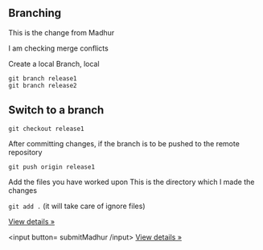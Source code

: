 <!DOCTYPE html>
<html lang="en">

<head>
  <title>Bootstrap Example</title>
  <meta charset="utf-8">
  <meta name="viewport" content="width=device-width, initial-scale=1">
  <link rel="stylesheet" href="http://maxcdn.bootstrapcdn.com/bootstrap/3.3.5/css/bootstrap.min.css">
  <link rel="stylesheet" type="text/css" href="css/customStyles.css">
  <script src="https://ajax.googleapis.com/ajax/libs/jquery/1.11.3/jquery.min.js"></script>
  <script src="http://maxcdn.bootstrapcdn.com/bootstrap/3.3.5/js/bootstrap.min.js"></script>
</head>


## Branching
This is the change from Madhur

I am checking merge conflicts

Create a local Branch, local 

```shell
git branch release1
git branch release2
```

## Switch to a branch
```shell
git checkout release1
```

After committing changes, if the branch is to be pushed to the remote repository
```shell
git push origin release1
```
Add the files you have worked upon
This is the directory which I made the changes

`git add .` (it will take care of ignore files)

<a class="btn" href="#">View details »</a>

<input button= submitMadhur /input>
<a class="btn" href="#">View details »</a>
